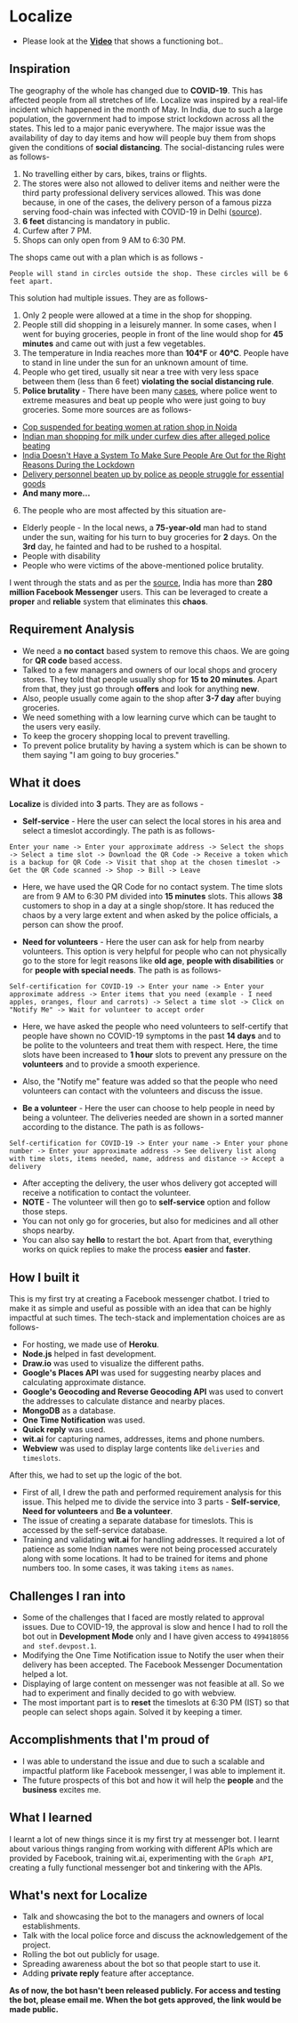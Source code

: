# Localize
* Please look at the **[Video](https://www.youtube.com/watch?v=6rMSVtZBngA)** that shows a functioning bot..
## Inspiration
The geography of the whole has changed due to **COVID-19**. This has affected people from all stretches of life. Localize was inspired by a real-life incident which happened in the month of May. In India, due to such a large population, the government had to impose strict lockdown across all the states. This led to a major panic everywhere. The major issue was the availability of day to day items and how will people buy them from shops given the conditions of **social distancing**.
The social-distancing rules were as follows-
1. No travelling either by cars, bikes, trains or flights.
2. The stores were also not allowed to deliver items and neither were the third party professional delivery services allowed. This was done because, in one of the cases, the delivery person of a famous pizza serving food-chain was infected with COVID-19 in Delhi ([source](https://www.indiatoday.in/india/story/delhi-pizza-delivery-boy-tests-positive-for-coronavirus-1667501-2020-04-16)).
3. **6 feet** distancing is mandatory in public.
4. Curfew after 7 PM.
5. Shops can only open from 9 AM to 6:30 PM.

The shops came out with a plan which is as follows - 

`People will stand in circles outside the shop. These circles will be 6 feet apart.`

This solution had multiple issues. They are as follows-
1. Only 2 people were allowed at a time in the shop for shopping.
2. People still did shopping in a leisurely manner. In some cases, when I went for buying groceries, people in front of the line would shop for **45 minutes** and came out with just a few vegetables.
3. The temperature in India reaches more than **104°F** or **40°C**. People have to stand in line under the sun for an unknown amount of time.
4. People who get tired, usually sit near a tree with very less space between them (less than 6 feet) **violating the social distancing rule**.
5. **Police brutality** - There have been many [cases](https://www.newindianexpress.com/cities/chennai/2020/mar/26/chennai-cops-harass-beat-up-residents-stepping-out-to-buy-groceries-amid-covid-19-lockdown-2121908.html), where police went to extreme measures and beat up people who were just going to buy groceries. Some more sources are as follows-
  * [Cop suspended for beating women at ration shop in Noida](https://www.newindianexpress.com/nation/2020/may/16/covid-19-lockdown-cop-suspended-for-beating-women-at-ration-shop-in-noida-2144240.html)
  * [Indian man shopping for milk under curfew dies after alleged police beating](https://www.telegraph.co.uk/news/2020/03/26/indian-man-shopping-groceries-curfew-dies-police-beating/)
  * [India Doesn't Have a System To Make Sure People Are Out for the Right Reasons During the Lockdown](https://www.vice.com/en_in/article/3a8e9v/india-lockdown-police-beating-essential-shoppers-doctors)
  * [Delivery personnel beaten up by police as people struggle for essential goods](https://yourstory.com/2020/03/coronavirus-lockdown-essential-goods-delivery-police-harassment)
  * **And many more...**
6. The people who are most affected by this situation are-
  * Elderly people - In the local news, a **75-year-old** man had to stand under the sun, waiting for his turn to buy groceries for **2** days. On the **3rd** day, he fainted and had to be rushed to a hospital.
  * People with disability
  * People who were victims of the above-mentioned police brutality.

I went through the stats and as per the [source](https://napoleoncat.com/stats/messenger-users-in-india/2020/05), India has more than **280 million Facebook Messenger** users. This can be leveraged to create a **proper** and **reliable** system that eliminates this **chaos**.

## Requirement Analysis
* We need a **no contact** based system to remove this chaos. We are going for **QR code** based access.
* Talked to a few managers and owners of our local shops and grocery stores. They told that people usually shop for **15 to 20 minutes**. Apart from that, they just go through **offers** and look for anything **new**.
* Also, people usually come again to the shop after **3-7 day** after buying groceries.
* We need something with a low learning curve which can be taught to the users very easily.
* To keep the grocery shopping local to prevent travelling.
* To prevent police brutality by having a system which is can be shown to them saying "I am going to buy groceries."

## What it does
**Localize** is divided into **3** parts. They are as follows - 
* **Self-service** - Here the user can select the local stores in his area and select a timeslot accordingly. The path is as follows-

```
Enter your name -> Enter your approximate address -> Select the shops -> Select a time slot -> Download the QR Code -> Receive a token which is a backup for QR Code -> Visit that shop at the chosen timeslot -> Get the QR Code scanned -> Shop -> Bill -> Leave
```

  * Here, we have used the QR Code for no contact system. The time slots are from 9 AM to 6:30 PM divided into **15 minutes** slots. This allows **38** customers to shop in a day at a single shop/store. It has reduced the chaos by a very large extent and when asked by the police officials, a person can show the proof.

* **Need for volunteers** - Here the user can ask for help from nearby volunteers. This option is very helpful for people who can not physically go to the store for legit reasons like **old age**, **people with disabilities** or for **people with special needs**. The path is as follows-

```
Self-certification for COVID-19 -> Enter your name -> Enter your approximate address -> Enter items that you need (example - I need apples, oranges, flour and carrots) -> Select a time slot -> Click on "Notify Me" -> Wait for volunteer to accept order
```

  * Here, we have asked the people who need volunteers to self-certify that people have shown no COVID-19 symptoms in the past **14 days** and to be polite to the volunteers and treat them with respect. Here, the time slots have been increased to **1 hour** slots to prevent any pressure on the **volunteers** and to provide a smooth experience.
  * Also, the "Notify me" feature was added so that the people who need volunteers can contact with the volunteers and discuss the issue.

* **Be a volunteer** - Here the user can choose to help people in need by being a volunteer. The deliveries needed are shown in a sorted manner according to the distance. The path is as follows-

```
Self-certification for COVID-19 -> Enter your name -> Enter your phone number -> Enter your approximate address -> See delivery list along with time slots, items needed, name, address and distance -> Accept a delivery
```

  * After accepting the delivery, the user whos delivery got accepted will receive a notification to contact the volunteer.
  * **NOTE** - The volunteer will then go to **self-service** option and follow those steps.
  * You can not only go for groceries, but also for medicines and all other shops nearby.
  * You can also say **hello** to restart the bot. Apart from that, everything works on quick replies to make the process **easier** and **faster**.

## How I built it
This is my first try at creating a Facebook messenger chatbot. I tried to make it as simple and useful as possible with an idea that can be highly impactful at such times. The tech-stack and implementation choices are as follows-
* For hosting, we made use of **Heroku**.
* **Node.js** helped in fast development.
* **Draw.io** was used to visualize the different paths.
* **Google's Places API** was used for suggesting nearby places and calculating approximate distance.
* **Google's Geocoding and Reverse Geocoding API** was used to convert the addresses to calculate distance and nearby places.
* **MongoDB** as a database.
* **One Time Notification** was used.
* **Quick reply** was used.
* **wit.ai** for capturing names, addresses, items and phone numbers.
* **Webview** was used to display large contents like `deliveries` and `timeslots`.

After this, we had to set up the logic of the bot.
* First of all, I drew the path and performed requirement analysis for this issue. This helped me to divide the service into 3 parts - **Self-service**, **Need for volunteers** and **Be a volunteer**.
* The issue of creating a separate database for timeslots. This is accessed by the self-service database.
* Training and validating **wit.ai** for handling addresses. It required a lot of patience as some Indian names were not being processed accurately along with some locations. It had to be trained for items and phone numbers too. In some cases, it was taking `items` as `names`.

## Challenges I ran into
* Some of the challenges that I faced are mostly related to approval issues. Due to COVID-19, the approval is slow and hence I had to roll the bot out in **Development Mode** only and I have given access to `499418056 and stef.devpost.1`.
* Modifying the One Time Notification issue to Notify the user when their delivery has been accepted. The Facebook Messenger Documentation helped a lot.
* Displaying of large content on messenger was not feasible at all. So we had to experiment and finally decided to go with webview.
* The most important part is to **reset** the timeslots at 6:30 PM (IST) so that people can select shops again. Solved it by keeping a timer.

## Accomplishments that I'm proud of
* I was able to understand the issue and due to such a scalable and impactful platform like Facebook messenger, I was able to implement it.
* The future prospects of this bot and how it will help the **people** and the **business** excites me.

## What I learned
I learnt a lot of new things since it is my first try at messenger bot. I learnt about various things ranging from working with different APIs which are provided by Facebook, training wit.ai, experimenting with the `Graph API`, creating a fully functional messenger bot and tinkering with the APIs.

## What's next for Localize
* Talk and showcasing the bot to the managers and owners of local establishments.
* Talk with the local police force and discuss the acknowledgement of the project.
* Rolling the bot out publicly for usage.
* Spreading awareness about the bot so that people start to use it.
* Adding **private reply** feature after acceptance.

**As of now, the bot hasn't been released publicly. For access and testing the bot, please email me. When the bot gets approved, the link would be made public.**
